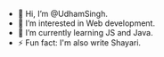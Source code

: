 - 👋 Hi, I’m @UdhamSingh.
- 👀 I’m interested in Web development.
- 🌱 I’m currently learning  JS and Java.
- ⚡ Fun fact: I'm also write Shayari.

<!---
Udham7308/Udham7308 is a ✨ special ✨ repository because its `README.md` (this file) appears on your GitHub profile.
You can click the Preview link to take a look at your changes.
--->
